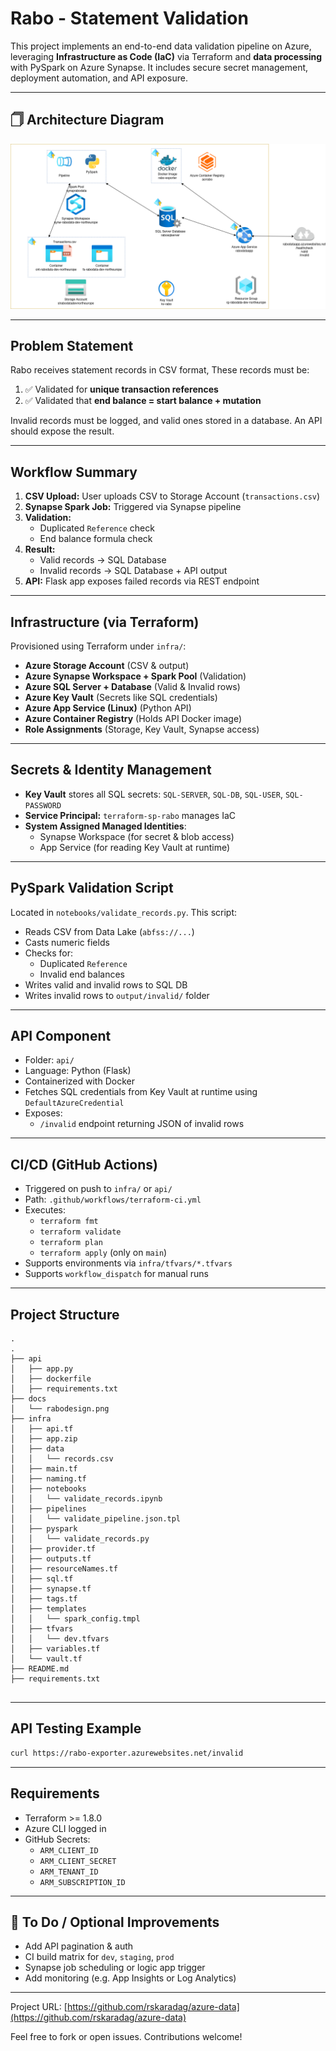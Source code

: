 # Rabo - Statement Validation

This project implements an end-to-end data validation pipeline on Azure, leveraging **Infrastructure as Code (IaC)** via Terraform and **data processing** with PySpark on Azure Synapse. It includes secure secret management, deployment automation, and API exposure.

---

## 🗍 Architecture Diagram

![Design](https://github.com/rskaradag/azure-data/blob/main/rabodesign.png?raw=true)

---

## Problem Statement

Rabo receives statement records in CSV format, These records must be:

1. ✅ Validated for **unique transaction references**
2. ✅ Validated that **end balance = start balance + mutation**

Invalid records must be logged, and valid ones stored in a database. An API should expose the result.

---

## Workflow Summary

1. **CSV Upload:** User uploads CSV to Storage Account (`transactions.csv`)
2. **Synapse Spark Job:** Triggered via Synapse pipeline
3. **Validation:**
   - Duplicated `Reference` check
   - End balance formula check
4. **Result:**
   - Valid records → SQL Database
   - Invalid records → SQL Database + API output
5. **API:** Flask app exposes failed records via REST endpoint

---

## Infrastructure (via Terraform)

Provisioned using Terraform under `infra/`:

- **Azure Storage Account** (CSV & output)
- **Azure Synapse Workspace + Spark Pool** (Validation)
- **Azure SQL Server + Database** (Valid & Invalid rows)
- **Azure Key Vault** (Secrets like SQL credentials)
- **Azure App Service (Linux)** (Python API)
- **Azure Container Registry** (Holds API Docker image)
- **Role Assignments** (Storage, Key Vault, Synapse access)

---

## Secrets & Identity Management

- **Key Vault** stores all SQL secrets: `SQL-SERVER`, `SQL-DB`, `SQL-USER`, `SQL-PASSWORD`
- **Service Principal:** `terraform-sp-rabo` manages IaC
- **System Assigned Managed Identities**:
  - Synapse Workspace (for secret & blob access)
  - App Service (for reading Key Vault at runtime)

---

## PySpark Validation Script

Located in `notebooks/validate_records.py`. This script:

- Reads CSV from Data Lake (`abfss://...`)
- Casts numeric fields
- Checks for:
  - Duplicated `Reference`
  - Invalid end balances
- Writes valid and invalid rows to SQL DB
- Writes invalid rows to `output/invalid/` folder

---

## API Component

- Folder: `api/`
- Language: Python (Flask)
- Containerized with Docker
- Fetches SQL credentials from Key Vault at runtime using `DefaultAzureCredential`
- Exposes:
  - `/invalid` endpoint returning JSON of invalid rows

---

## CI/CD (GitHub Actions)

- Triggered on push to `infra/` or `api/`
- Path: `.github/workflows/terraform-ci.yml`
- Executes:
  - `terraform fmt`
  - `terraform validate`
  - `terraform plan`
  - `terraform apply` (only on `main`)
- Supports environments via `infra/tfvars/*.tfvars`
- Supports `workflow_dispatch` for manual runs

---

## Project Structure

```
.
.
├── api
│   ├── app.py
│   ├── dockerfile
│   ├── requirements.txt
├── docs
│   └── rabodesign.png
├── infra
│   ├── api.tf
│   ├── app.zip
│   ├── data
│   │   └── records.csv
│   ├── main.tf
│   ├── naming.tf
│   ├── notebooks
│   │   └── validate_records.ipynb
│   ├── pipelines
│   │   └── validate_pipeline.json.tpl
│   ├── pyspark
│   │   └── validate_records.py
│   ├── provider.tf
│   ├── outputs.tf
│   ├── resourceNames.tf
│   ├── sql.tf
│   ├── synapse.tf
│   ├── tags.tf
│   ├── templates
│   │   └── spark_config.tmpl
│   ├── tfvars
│   │   └── dev.tfvars
│   ├── variables.tf
│   └── vault.tf
├── README.md
├── requirements.txt


```

---

## API Testing Example

```bash
curl https://rabo-exporter.azurewebsites.net/invalid
```

---

## Requirements

- Terraform >= 1.8.0
- Azure CLI logged in
- GitHub Secrets:
  - `ARM_CLIENT_ID`
  - `ARM_CLIENT_SECRET`
  - `ARM_TENANT_ID`
  - `ARM_SUBSCRIPTION_ID`

---

## 🔧 To Do / Optional Improvements

- Add API pagination & auth
- CI build matrix for `dev`, `staging`, `prod`
- Synapse job scheduling or logic app trigger
- Add monitoring (e.g. App Insights or Log Analytics)

---

Project URL: [https://github.com/rskaradag/azure-data](https://github.com/rskaradag/azure-data)

Feel free to fork or open issues. Contributions welcome!
